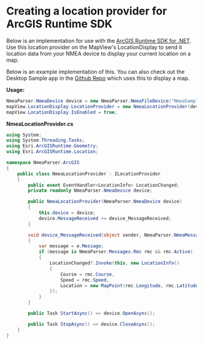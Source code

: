 # Creating a location provider for ArcGIS Runtime SDK

Below is an implementation for use with the [ArcGIS Runtime SDK for .NET](http://developers.arcgis.com/net). Use this location provider on the MapView's LocationDisplay to send it location data from your NMEA device to display your current location on a map.

Below is an example implementation of this.
You can also check out the Desktop Sample app in the [Github Repo]( https://github.com/dotMorten/NmeaParser/blob/master/src/SampleApp.WinDesktop/NmeaProvider.cs) which uses this to display a map.

**Usage:**
```csharp
NmeaParser.NmeaDevice device = new NmeaParser.NmeaFileDevice("NmeaSampleData.txt");
mapView.LocationDisplay.LocationProvider = new NmeaLocationProvider(device);
mapView.LocationDisplay.IsEnabled = true;
```

**NmeaLocationProvider.cs**
```csharp
using System;
using System.Threading.Tasks;
using Esri.ArcGISRuntime.Geometry;
using Esri.ArcGISRuntime.Location;

namespace NmeaParser.ArcGIS
{
    public class NmeaLocationProvider : ILocationProvider
    {
        public event EventHandler<LocationInfo> LocationChanged;
        private readonly NmeaParser.NmeaDevice device;

        public NmeaLocationProvider(NmeaParser.NmeaDevice device)
        {
            this.device = device;
            device.MessageReceived += device_MessageReceived;
        }

        void device_MessageReceived(object sender, NmeaParser.NmeaMessageReceivedEventArgs e)
        {
            var message = e.Message;
            if (message is NmeaParser.Messages.Rmc rmc && rmc.Active)
            {
                LocationChanged?.Invoke(this, new LocationInfo()
                {
                    Course = rmc.Course,
                    Speed = rmc.Speed,
                    Location = new MapPoint(rmc.Longitude, rmc.Latitude, SpatialReferences.Wgs84)
                });
            }
        }

        public Task StartAsync() => device.OpenAsync();

        public Task StopAsync() => device.CloseAsync();
    }
}

```

